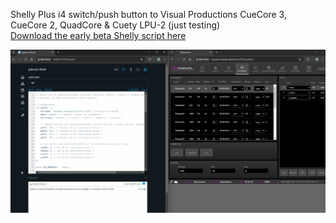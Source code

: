 Shelly Plus i4 switch/push button to Visual Productions CueCore 3, CueCore 2, QuadCore & Cuety LPU-2 (just testing)  
[Download the early beta Shelly script here](cc.js)  

![CueCore API testing](cc-test.gif)

